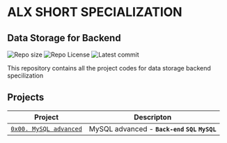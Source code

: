 # ALX SHORT SPECIALIZATION

## Data Storage for Backend
![Repo size](https://img.shields.io/github/repo-size/OteIan/alx-backend-storage)
![Repo License](https://img.shields.io/github/license/OteIan/alx-backend-storage.svg)
![Latest commit](https://img.shields.io/github/last-commit/OteIan/alx-backend-storage/master?style=round-square)

This repository contains all the project codes for data storage backend specilization

## Projects

| Project | Descripton |
| ------- | ---------- |
| [`0x00. MySQL advanced`](./0x00-MySQL_Advanced/) | MySQL advanced - **`Back-end`** **`SQL`** **`MySQL`** |
